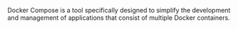 Docker Compose is a tool specifically designed to simplify the development and management of applications that consist of multiple Docker containers. 